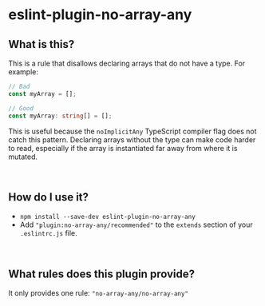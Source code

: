 # eslint-plugin-no-array-any

## What is this?

This is a rule that disallows declaring arrays that do not have a type. For example:

```ts
// Bad
const myArray = [];

// Good
const myArray: string[] = [];
```

This is useful because the `noImplicitAny` TypeScript compiler flag does not catch this pattern. Declaring arrays without the type can make code harder to read, especially if the array is instantiated far away from where it is mutated.

<br>

## How do I use it?

* `npm install --save-dev eslint-plugin-no-array-any`
* Add  `"plugin:no-array-any/recommended"` to the `extends` section of your `.eslintrc.js` file.

<br>

## What rules does this plugin provide?

It only provides one rule: `"no-array-any/no-array-any"`

<br>
